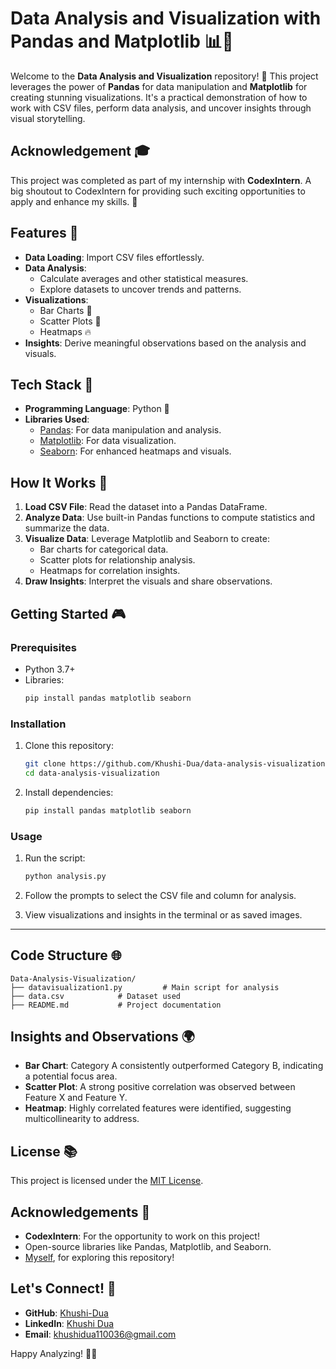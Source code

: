 # Data Analysis and Visualization with Pandas and Matplotlib 📊🎨

Welcome to the **Data Analysis and Visualization** repository! 🌟 This project leverages the power of **Pandas** for data manipulation and **Matplotlib** for creating stunning visualizations. It's a practical demonstration of how to work with CSV files, perform data analysis, and uncover insights through visual storytelling. 



## Acknowledgement 🎓

This project was completed as part of my internship with **CodexIntern**. A big shoutout to CodexIntern for providing such exciting opportunities to apply and enhance my skills. 🙏



## Features 🔄

- **Data Loading**: Import CSV files effortlessly.
- **Data Analysis**:
  - Calculate averages and other statistical measures.
  - Explore datasets to uncover trends and patterns.
- **Visualizations**:
  - Bar Charts 🔢
  - Scatter Plots 🔄
  - Heatmaps 🔥
- **Insights**: Derive meaningful observations based on the analysis and visuals.



## Tech Stack 🧠

- **Programming Language**: Python 🐍
- **Libraries Used**:
  - [Pandas](https://pandas.pydata.org/): For data manipulation and analysis.
  - [Matplotlib](https://matplotlib.org/): For data visualization.
  - [Seaborn](https://seaborn.pydata.org/): For enhanced heatmaps and visuals.



## How It Works 🚀

1. **Load CSV File**: Read the dataset into a Pandas DataFrame.
2. **Analyze Data**: Use built-in Pandas functions to compute statistics and summarize the data.
3. **Visualize Data**: Leverage Matplotlib and Seaborn to create:
   - Bar charts for categorical data.
   - Scatter plots for relationship analysis.
   - Heatmaps for correlation insights.
4. **Draw Insights**: Interpret the visuals and share observations.



## Getting Started 🎮

### Prerequisites 

- Python 3.7+
- Libraries:
  ```bash
  pip install pandas matplotlib seaborn
  ```

### Installation 

1. Clone this repository:
   ```bash
   git clone https://github.com/Khushi-Dua/data-analysis-visualization.git
   cd data-analysis-visualization
   ```

2. Install dependencies:
   ```bash
   pip install pandas matplotlib seaborn

   ```

### Usage 

1. Run the script:
   ```bash
   python analysis.py
   ```

2. Follow the prompts to select the CSV file and column for analysis.

3. View visualizations and insights in the terminal or as saved images.

---

## Code Structure 🌐

```
Data-Analysis-Visualization/
├── datavisualization1.py         # Main script for analysis
├── data.csv            # Dataset used
├── README.md           # Project documentation

```



## Insights and Observations 🌍

- **Bar Chart**: Category A consistently outperformed Category B, indicating a potential focus area.
- **Scatter Plot**: A strong positive correlation was observed between Feature X and Feature Y.
- **Heatmap**: Highly correlated features were identified, suggesting multicollinearity to address.




## License 📚

This project is licensed under the [MIT License](LICENSE).



## Acknowledgements 🎉

- **CodexIntern**: For the opportunity to work on this project!
- Open-source libraries like Pandas, Matplotlib, and Seaborn.
- [Myself](https://github.com/Khushi-Dua), for exploring this repository!


## Let's Connect! 📢

- **GitHub**: [Khushi-Dua](https://github.com/Khushi-Dua)
- **LinkedIn**: [Khushi Dua](https://linkedin.com/in/khushi-dua7)
- **Email**: khushidua110036@gmail.com

Happy Analyzing! 🙌🔞


